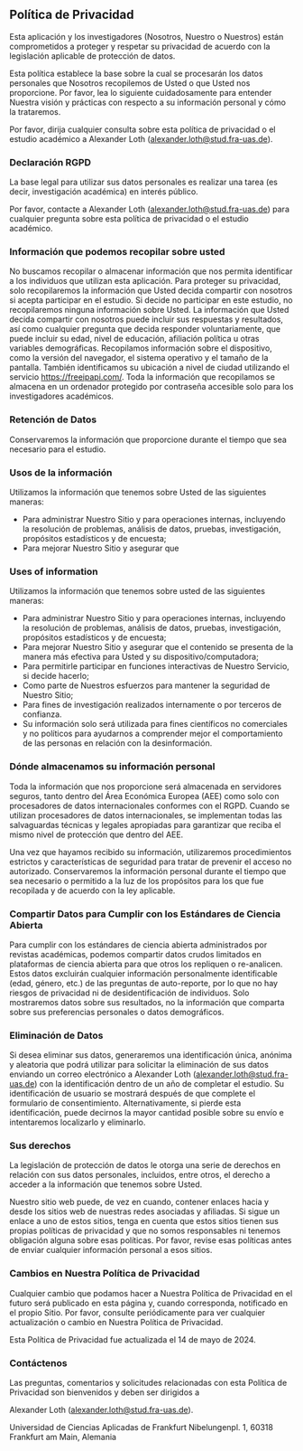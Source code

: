 ## Política de Privacidad

Esta aplicación y los investigadores (Nosotros, Nuestro o Nuestros) están comprometidos a proteger y respetar su privacidad de acuerdo con la legislación aplicable de protección de datos.

Esta política establece la base sobre la cual se procesarán los datos personales que Nosotros recopilemos de Usted o que Usted nos proporcione. Por favor, lea lo siguiente cuidadosamente para entender Nuestra visión y prácticas con respecto a su información personal y cómo la trataremos.

Por favor, dirija cualquier consulta sobre esta política de privacidad o el estudio académico a Alexander Loth (alexander.loth@stud.fra-uas.de).

### Declaración RGPD

La base legal para utilizar sus datos personales es realizar una tarea (es decir, investigación académica) en interés público.

Por favor, contacte a Alexander Loth (alexander.loth@stud.fra-uas.de) para cualquier pregunta sobre esta política de privacidad o el estudio académico.

### Información que podemos recopilar sobre usted

No buscamos recopilar o almacenar información que nos permita identificar a los individuos que utilizan esta aplicación. Para proteger su privacidad, solo recopilaremos la información que Usted decida compartir con nosotros si acepta participar en el estudio. Si decide no participar en este estudio, no recopilaremos ninguna información sobre Usted. La información que Usted decida compartir con nosotros puede incluir sus respuestas y resultados, así como cualquier pregunta que decida responder voluntariamente, que puede incluir su edad, nivel de educación, afiliación política u otras variables demográficas. Recopilamos información sobre el dispositivo, como la versión del navegador, el sistema operativo y el tamaño de la pantalla. También identificamos su ubicación a nivel de ciudad utilizando el servicio https://freeipapi.com/. Toda la información que recopilamos se almacena en un ordenador protegido por contraseña accesible solo para los investigadores académicos.

### Retención de Datos

Conservaremos la información que proporcione durante el tiempo que sea necesario para el estudio.

### Usos de la información

Utilizamos la información que tenemos sobre Usted de las siguientes maneras:
- Para administrar Nuestro Sitio y para operaciones internas, incluyendo la resolución de problemas, análisis de datos, pruebas, investigación, propósitos estadísticos y de encuesta;
- Para mejorar Nuestro Sitio y asegurar que


### Uses of information

Utilizamos la información que tenemos sobre usted de las siguientes maneras:
- Para administrar Nuestro Sitio y para operaciones internas, incluyendo la resolución de problemas, análisis de datos, pruebas, investigación, propósitos estadísticos y de encuesta;
- Para mejorar Nuestro Sitio y asegurar que el contenido se presenta de la manera más efectiva para Usted y su dispositivo/computadora;
- Para permitirle participar en funciones interactivas de Nuestro Servicio, si decide hacerlo;
- Como parte de Nuestros esfuerzos para mantener la seguridad de Nuestro Sitio;
- Para fines de investigación realizados internamente o por terceros de confianza.
- Su información solo será utilizada para fines científicos no comerciales y no políticos para ayudarnos a comprender mejor el comportamiento de las personas en relación con la desinformación.

### Dónde almacenamos su información personal

Toda la información que nos proporcione será almacenada en servidores seguros, tanto dentro del Área Económica Europea (AEE) como solo con procesadores de datos internacionales conformes con el RGPD. Cuando se utilizan procesadores de datos internacionales, se implementan todas las salvaguardas técnicas y legales apropiadas para garantizar que reciba el mismo nivel de protección que dentro del AEE.

Una vez que hayamos recibido su información, utilizaremos procedimientos estrictos y características de seguridad para tratar de prevenir el acceso no autorizado. Conservaremos la información personal durante el tiempo que sea necesario o permitido a la luz de los propósitos para los que fue recopilada y de acuerdo con la ley aplicable.

### Compartir Datos para Cumplir con los Estándares de Ciencia Abierta

Para cumplir con los estándares de ciencia abierta administrados por revistas académicas, podemos compartir datos crudos limitados en plataformas de ciencia abierta para que otros los repliquen o re-analicen. Estos datos excluirán cualquier información personalmente identificable (edad, género, etc.) de las preguntas de auto-reporte, por lo que no hay riesgos de privacidad ni de desidentificación de individuos. Solo mostraremos datos sobre sus resultados, no la información que comparta sobre sus preferencias personales o datos demográficos.

### Eliminación de Datos

Si desea eliminar sus datos, generaremos una identificación única, anónima y aleatoria que podrá utilizar para solicitar la eliminación de sus datos enviando un correo electrónico a Alexander Loth (alexander.loth@stud.fra-uas.de) con la identificación dentro de un año de completar el estudio. Su identificación de usuario se mostrará después de que complete el formulario de consentimiento. Alternativamente, si pierde esta identificación, puede decirnos la mayor cantidad posible sobre su envío e intentaremos localizarlo y eliminarlo.

### Sus derechos

La legislación de protección de datos le otorga una serie de derechos en relación con sus datos personales, incluidos, entre otros, el derecho a acceder a la información que tenemos sobre Usted.

Nuestro sitio web puede, de vez en cuando, contener enlaces hacia y desde los sitios web de nuestras redes asociadas y afiliadas. Si sigue un enlace a uno de estos sitios, tenga en cuenta que estos sitios tienen sus propias políticas de privacidad y que no somos responsables ni tenemos obligación alguna sobre esas políticas. Por favor, revise esas políticas antes de enviar cualquier información personal a esos sitios.

### Cambios en Nuestra Política de Privacidad

Cualquier cambio que podamos hacer a Nuestra Política de Privacidad en el futuro será publicado en esta página y, cuando corresponda, notificado en el propio Sitio. Por favor, consulte periódicamente para ver cualquier actualización o cambio en Nuestra Política de Privacidad.

Esta Política de Privacidad fue actualizada el 14 de mayo de 2024.

### Contáctenos

Las preguntas, comentarios y solicitudes relacionadas con esta Política de Privacidad son bienvenidos y deben ser dirigidos a

Alexander Loth (alexander.loth@stud.fra-uas.de).

Universidad de Ciencias Aplicadas de Frankfurt
Nibelungenpl. 1, 60318 Frankfurt am Main, Alemania
